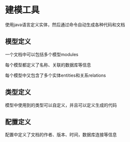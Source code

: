 # 建模工具

使用java语言定义实体，然后通过命令自动生成各种代码和文档

## 模型定义

一个文档中可以包括多个模型modules

每个模型都定义了名称、关联的数据库等信息 

每个模型中又包含了多个实体entities和关系relations

## 类型定义

模型中使用到的类型可以自定义，并且可以定义生成的代码

## 配置定义

配置中定义了文档的作者、版本、时间，数据库连接等信息



 
